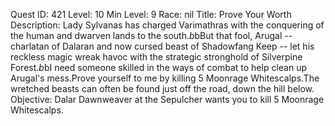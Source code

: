 Quest ID: 421
Level: 10
Min Level: 9
Race: nil
Title: Prove Your Worth
Description: Lady Sylvanas has charged Varimathras with the conquering of the human and dwarven lands to the south.$b$bBut that fool, Arugal -- charlatan of Dalaran and now cursed beast of Shadowfang Keep -- let his reckless magic wreak havoc with the strategic stronghold of Silverpine Forest.$b$bI need someone skilled in the ways of combat to help clean up Arugal's mess.Prove yourself to me by killing 5 Moonrage Whitescalps.The wretched beasts can often be found just off the road, down the hill below.
Objective: Dalar Dawnweaver at the Sepulcher wants you to kill 5 Moonrage Whitescalps.
